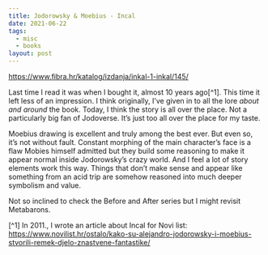 ```yaml
---
title: Jodorowsky & Moebius - Incal
date: 2021-06-22
tags:
  - misc
  - books
layout: post
---
```


https://www.fibra.hr/katalog/izdanja/inkal-1-inkal/145/

Last time I read it was when I bought it, almost 10 years ago[^1]. This time it left less of an impression. I think originally, I’ve given in to all the lore _about and around_ the book. Today, I think the story is all over the place. Not a particularly big fan of Jodoverse. It’s just too all over the place for my taste.

Moebius drawing is excellent and truly among the best ever. But even so, it’s not without fault. Constant morphing of the main character’s face is a flaw Mobies himself admitted but they build some reasoning to make it appear normal inside Jodorowsky’s crazy world. And I feel a lot of story elements work this way. Things that don’t make sense and appear like something from an acid trip are somehow reasoned into much deeper symbolism and value.

Not so inclined to check the Before and After series but I might revisit Metabarons.

[^1] In 2011., I wrote an article about Incal for Novi list: https://www.novilist.hr/ostalo/kako-su-alejandro-jodorowsky-i-moebius-stvorili-remek-djelo-znastvene-fantastike/
